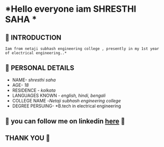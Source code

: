  
# *Hello everyone iam SHRESTHI SAHA * 
  
## 🥀 INTRODUCTION 
    Iam from netaji subhash engineering college , presently in my 1st year of electrical engineering..*
   
## 🌟 PERSONAL DETAILS
- NAME- *shresthi saha*
- AGE- *18*
- RESIDENCE - *kolkata* 
- LANGUAGES KNOWN - *english, hindi, bengali*
- COLLEGE NAME -*Netaji subhash engineering college*
- DEGREE PERSUING- *B.tech in electrical engineering 

## 💠 you can follow me on linkedin [here](https://www.linkedin.com/in/shresthi-saha-33b0a7220/) 💠


## THANK YOU 🌻
